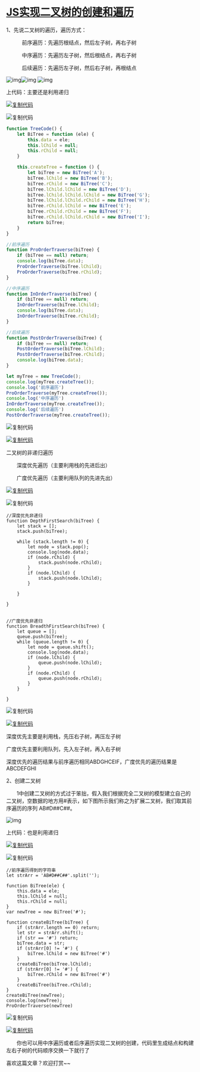# [JS实现二叉树的创建和遍历](https://www.cnblogs.com/cangqinglang/p/11307369.html)

1、先说二叉树的遍历，遍历方式：

　　　前序遍历：先遍历根结点，然后左子树，再右子树

　　　中序遍历：先遍历左子树，然后根结点，再右子树

　　　后续遍历：先遍历左子树，然后右子树，再根结点

![img](%E4%BA%8C%E5%8F%89%E6%A0%91.assets/715141-20181106190033609-1693577031.png)![img](%E4%BA%8C%E5%8F%89%E6%A0%91.assets/715141-20181106190310845-797901347.png) ![img](%E4%BA%8C%E5%8F%89%E6%A0%91.assets/715141-20181106190341618-298002101.png)

 上代码：主要还是利用递归

[![复制代码](%E4%BA%8C%E5%8F%89%E6%A0%91.assets/copycode.gif)](javascript:void(0);)

![复制代码](%E4%BA%8C%E5%8F%89%E6%A0%91.assets/copycode.gif)

```js
function TreeCode() {
    let BiTree = function (ele) {
        this.data = ele;
        this.lChild = null;
        this.rChild = null;
    }

    this.createTree = function () {
        let biTree = new BiTree('A');
        biTree.lChild = new BiTree('B');
        biTree.rChild = new BiTree('C');
        biTree.lChild.lChild = new BiTree('D');
        biTree.lChild.lChild.lChild = new BiTree('G');
        biTree.lChild.lChild.rChild = new BiTree('H');
        biTree.rChild.lChild = new BiTree('E');
        biTree.rChild.rChild = new BiTree('F');
        biTree.rChild.lChild.rChild = new BiTree('I');
        return biTree;
    }
}

//前序遍历
function ProOrderTraverse(biTree) {
    if (biTree == null) return;
    console.log(biTree.data);
    ProOrderTraverse(biTree.lChild);
    ProOrderTraverse(biTree.rChild);
}

//中序遍历
function InOrderTraverse(biTree) {
    if (biTree == null) return;
    InOrderTraverse(biTree.lChild);
    console.log(biTree.data);
    InOrderTraverse(biTree.rChild);
}

//后续遍历
function PostOrderTraverse(biTree) {
    if (biTree == null) return;
    PostOrderTraverse(biTree.lChild);
    PostOrderTraverse(biTree.rChild);
    console.log(biTree.data);
}

let myTree = new TreeCode();
console.log(myTree.createTree());
console.log('前序遍历')
ProOrderTraverse(myTree.createTree());
console.log('中序遍历')
InOrderTraverse(myTree.createTree());
console.log('后续遍历')
PostOrderTraverse(myTree.createTree());
```

![复制代码](%E4%BA%8C%E5%8F%89%E6%A0%91.assets/copycode.gif)

[![复制代码](%E4%BA%8C%E5%8F%89%E6%A0%91.assets/copycode.gif)](javascript:void(0);)

 二叉树的非递归遍历

　　深度优先遍历（主要利用栈的先进后出）

　　广度优先遍历（主要利用队列的先进先出）

[![复制代码](%E4%BA%8C%E5%8F%89%E6%A0%91.assets/copycode.gif)](javascript:void(0);)

![复制代码](%E4%BA%8C%E5%8F%89%E6%A0%91.assets/copycode.gif)

```
//深度优先非递归
function DepthFirstSearch(biTree) {
    let stack = [];
    stack.push(biTree);

    while (stack.length != 0) {
        let node = stack.pop();
        console.log(node.data);
        if (node.rChild) {
            stack.push(node.rChild);
        }
        if (node.lChild) {
            stack.push(node.lChild);
        }

    }

}


//广度优先非递归
function BreadthFirstSearch(biTree) {
    let queue = [];
    queue.push(biTree);
    while (queue.length != 0) {
        let node = queue.shift();
        console.log(node.data);
        if (node.lChild) {
            queue.push(node.lChild);
        }
        if (node.rChild) {
            queue.push(node.rChild);
        }
    }

}
```

![复制代码](%E4%BA%8C%E5%8F%89%E6%A0%91.assets/copycode.gif)

[![复制代码](%E4%BA%8C%E5%8F%89%E6%A0%91.assets/copycode.gif)](javascript:void(0);)

深度优先主要是利用栈，先压右子树，再压左子树

广度优先主要利用队列，先入左子树，再入右子树

深度优先的遍历结果与前序遍历相同ABDGHCEIF，广度优先的遍历结果是 ABCDEFGHI

 

2、创建二叉树

　　1中创建二叉树的方式过于笨拙，假入我们根据完全二叉树的模型建立自己的二叉树，空数据的地方用#表示，如下图所示我们称之为扩展二叉树，我们取其前序遍历的序列 AB#D##C##。

![img](%E4%BA%8C%E5%8F%89%E6%A0%91.assets/715141-20181106184832229-425224358.png)

上代码：也是利用递归

[![复制代码](%E4%BA%8C%E5%8F%89%E6%A0%91.assets/copycode.gif)](javascript:void(0);)

![复制代码](%E4%BA%8C%E5%8F%89%E6%A0%91.assets/copycode.gif)

```
//前序遍历得到的字符串
let strArr = 'AB#D##C##'.split('');

function BiTree(ele) {
    this.data = ele;
    this.lChild = null;
    this.rChild = null;
}
var newTree = new BiTree('#');

function createBiTree(biTree) {
    if (strArr.length == 0) return;
    let str = strArr.shift();
    if (str == '#') return;
    biTree.data = str;
    if (strArr[0] != '#') {
        biTree.lChild = new BiTree('#')
    }
    createBiTree(biTree.lChild);
    if (strArr[0] != '#') {
        biTree.rChild = new BiTree('#')
    }
    createBiTree(biTree.rChild);
}
createBiTree(newTree);
console.log(newTree);
ProOrderTraverse(newTree)
```

![复制代码](%E4%BA%8C%E5%8F%89%E6%A0%91.assets/copycode.gif)

[![复制代码](%E4%BA%8C%E5%8F%89%E6%A0%91.assets/copycode.gif)](javascript:void(0);)

　　你也可以用中序遍历或者后序遍历实现二叉树的创建，代码里生成结点和构建左右子树的代码顺序交换一下就行了

喜欢这篇文章？欢迎打赏~~